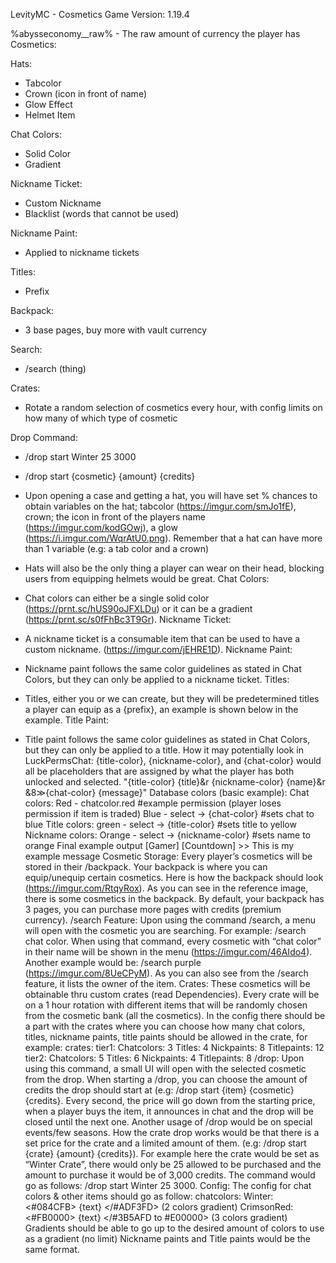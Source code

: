 LevityMC - Cosmetics
Game Version: 1.19.4

%abysseconomy_<currency>_raw% - The raw amount of currency the player has
Cosmetics:

Hats:
 - Tabcolor
 - Crown (icon in front of name)
 - Glow Effect
 - Helmet Item

Chat Colors:
 - Solid Color
 - Gradient

Nickname Ticket:
 - Custom Nickname
 - Blacklist (words that cannot be used)

Nickname Paint:
 - Applied to nickname tickets

Titles:
  - Prefix

Backpack:
  - 3 base pages, buy more with vault currency

Search:
  - /search (thing) 

Crates:
  - Rotate a random selection of cosmetics every hour, with config limits on how many of which type of cosmetic

Drop Command:
  - /drop start Winter 25 3000
  - /drop start {cosmetic} {amount} {credits}

- Upon opening a case and getting a hat, you will have set % chances to obtain variables
  on the hat; tabcolor (https://imgur.com/smJo1fE), crown; the icon in front of the players
  name (https://imgur.com/kodGOwj), a glow (https://i.imgur.com/WqrAtU0.png).
  Remember that a hat can have more than 1 variable (e.g: a tab color and a crown)
- Hats will also be the only thing a player can wear on their head, blocking users from
  equipping helmets would be great.
  Chat Colors:
- Chat colors can either be a single solid color (https://prnt.sc/hUS90oJFXLDu) or it can be
  a gradient (https://prnt.sc/s0fFhBc3T9Gr).
  Nickname Ticket:
- A nickname ticket is a consumable item that can be used to have a custom nickname.
  (https://imgur.com/jEHRE1D).
  Nickname Paint:
- Nickname paint follows the same color guidelines as stated in Chat Colors, but they can
  only be applied to a nickname ticket.
  Titles:
- Titles, either you or we can create, but they will be predetermined titles a player can
  equip as a {prefix}, an example is shown below in the example.
  Title Paint:
- Title paint follows the same color guidelines as stated in Chat Colors, but they can only
  be applied to a title.
  How it may potentially look in LuckPermsChat:
  {title-color}, {nickname-color}, and {chat-color} would all be placeholders that are assigned by
  what the player has both unlocked and selected.
  "{title-color} {title}&r {nickname-color} {name}&r &8≫{chat-color} {message}"
  Database colors (basic example):
  Chat colors:
  Red - chatcolor.red #example permission (player loses permission if item is
  traded)
  Blue - select -> {chat-color} #sets chat to blue
  Title colors:
  green - select -> {title-color} #sets title to yellow
  Nickname colors:
  Orange - select -> {nickname-color} #sets name to orange
  Final example output
  [Gamer] [Countdown] >> This is my example message
  Cosmetic Storage:
  Every player’s cosmetics will be stored in their /backpack. Your backpack is where you can
  equip/unequip certain cosmetics. Here is how the backpack should look
  (https://imgur.com/RtqyRox). As you can see in the reference image, there is some cosmetics in
  the backpack. By default, your backpack has 3 pages, you can purchase more pages with
  credits (premium currency).
  /search Feature:
  Upon using the command /search, a menu will open with the cosmetic you are searching. For
  example: /search chat color. When using that command, every cosmetic with “chat color” in their
  name will be shown in the menu (https://imgur.com/46AIdo4). Another example would be:
  /search purple (https://imgur.com/8UeCPyM). As you can also see from the /search feature, it
  lists the owner of the item.
  Crates:
  These cosmetics will be obtainable thru custom crates (read Dependencies). Every crate will be
  on a 1 hour rotation with different items that will be randomly chosen from the cosmetic bank (all
  the cosmetics). In the config there should be a part with the crates where you can choose how
  many chat colors, titles, nickname paints, title paints should be allowed in the crate, for
  example:
  crates:
  tier1:
  Chatcolors: 3
  Titles: 4
  Nickpaints: 8
  Titlepaints: 12
  tier2:
  Chatcolors: 5
  Titles: 6
  Nickpaints: 4
  Titlepaints: 8
  /drop:
  Upon using this command, a small UI will open with the selected cosmetic from the drop. When
  starting a /drop, you can choose the amount of credits the drop should start at (e.g: /drop start
  {item} {cosmetic} {credits}. Every second, the price will go down from the starting price, when a
  player buys the item, it announces in chat and the drop will be closed until the next one.
  Another usage of /drop would be on special events/few seasons. How the crate drop works
  would be that there is a set price for the crate and a limited amount of them. (e.g: /drop start
  {crate} {amount} {credits}). For example here the crate would be set as “Winter Crate”, there
  would only be 25 allowed to be purchased and the amount to purchase it would be of 3,000
  credits. The command would go as follows: /drop start Winter 25 3000.
  Config:
  The config for chat colors & other items should go as follow:
  chatcolors:
  Winter: <#084CFB> {text} </#ADF3FD> (2 colors gradient)
  CrimsonRed: <#FB0000> {text} </#3B5AFD to #E00000> (3 colors gradient)
  Gradients should be able to go up to the desired amount of colors to use as a gradient (no limit)
  Nickname paints and Title paints would be the same format.